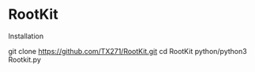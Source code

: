 # RootKit
Installation

git clone https://github.com/TX271/RootKit.git
cd RootKit
python/python3 Rootkit.py
